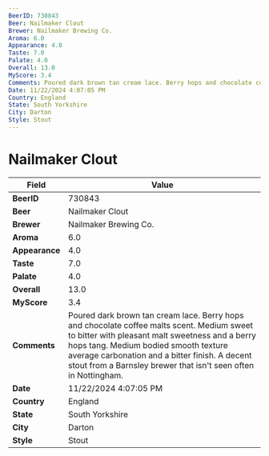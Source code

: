 ```yaml
---
BeerID: 730843
Beer: Nailmaker Clout
Brewer: Nailmaker Brewing Co.
Aroma: 6.0
Appearance: 4.0
Taste: 7.0
Palate: 4.0
Overall: 13.0
MyScore: 3.4
Comments: Poured dark brown tan cream lace. Berry hops and chocolate coffee malts scent. Medium sweet to bitter with pleasant malt sweetness and a berry hops tang. Medium bodied smooth texture average carbonation and a bitter finish.  A decent stout from a Barnsley brewer that isn't seen often in Nottingham.
Date: 11/22/2024 4:07:05 PM
Country: England
State: South Yorkshire
City: Darton
Style: Stout
---
```


# Nailmaker Clout

| Field         | Value |
|---------------|-------|
| **BeerID** | 730843 |
| **Beer** | Nailmaker Clout |
| **Brewer** | Nailmaker Brewing Co. |
| **Aroma** | 6.0 |
| **Appearance** | 4.0 |
| **Taste** | 7.0 |
| **Palate** | 4.0 |
| **Overall** | 13.0 |
| **MyScore** | 3.4 |
| **Comments** | Poured dark brown tan cream lace. Berry hops and chocolate coffee malts scent. Medium sweet to bitter with pleasant malt sweetness and a berry hops tang. Medium bodied smooth texture average carbonation and a bitter finish.  A decent stout from a Barnsley brewer that isn't seen often in Nottingham.  |
| **Date** | 11/22/2024 4:07:05 PM |
| **Country** | England |
| **State** | South Yorkshire |
| **City** | Darton |
| **Style** | Stout |
